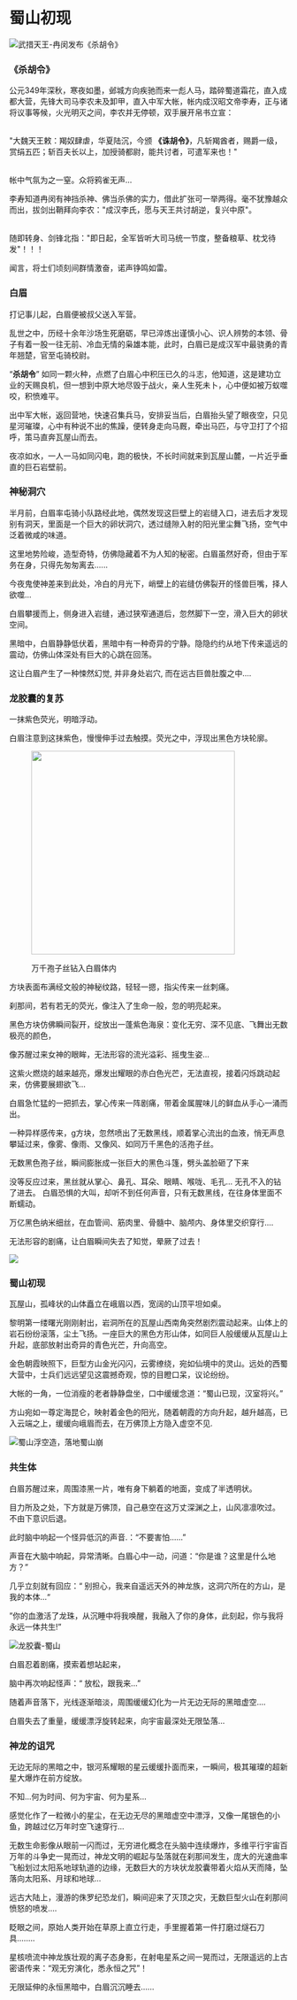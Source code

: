 # 蜀山初现

![武措天王-冉闵发布《杀胡令》](../.gitbook/assets/123.jpg)

### **《杀胡令》**

公元349年深秋，寒夜如墨，邺城方向疾驰而来一彪人马，踏碎蜀道霜花，直入成都大营，先锋大司马李农未及卸甲，直入中军大帐，帐内成汉昭文帝李寿，正与诸将议事等候，火光明灭之间，李农并无停顿，双手展开帛书立宣：

\
"大魏天王敕：羯奴肆虐，华夏陆沉，今颁 **《诛胡令》**，凡斩羯酋者，赐爵一级，赏绢五匹；斩百夫长以上，加授骑都尉，能共讨者，可遣军来也！"

\
帐中气氛为之一窒。众将鸦雀无声...



李寿知道冉闵有神挡杀神、佛当杀佛的实力，借此扩张可一举两得。毫不犹豫越众而出，拔剑出鞘拜向李农："成汉李氏，愿与天王共讨胡逆，复兴中原"。

\
随即转身、剑锋北指："即日起，全军皆听大司马统一节度，整备粮草、枕戈待发"！！！

闻言，将士们顷刻间群情激奋，诺声铮鸣如雷。



### **白眉**

打记事儿起，白眉便被叔父送入军营。

乱世之中，历经十余年沙场生死磨砺，早已淬炼出谨慎小心、识人辨势的本领、骨子有着一股一往无前、冷血无情的枭雄本能，此时，白眉已是成汉军中最骁勇的青年翘楚，官至屯骑校尉。



&#x20;“**杀胡令**” 如同一颗火种，点燃了白眉心中积压已久的斗志，他知道，这是建功立业的天赐良机，但一想到中原大地尽毁于战火，亲人生死未卜，心中便如被万蚁噬咬，积愤难平。



出中军大帐，返回营地，快速召集兵马，安排妥当后，白眉抬头望了眼夜空，只见星河璀璨，心中有种说不出的焦躁，便转身走向马厩，牵出马匹，与守卫打了个招呼，策马直奔瓦屋山而去。



夜凉如水，一人一马如同闪电，跑的极快，不长时间就来到瓦屋山麓，一片近乎垂直的巨石岩壁前。&#x20;

### 神秘洞穴

半月前，白眉率屯骑小队路经此地，偶然发现这巨壁上的岩缝入口，进去后才发现别有洞天，里面是一个巨大的卵状洞穴，透过缝隙入射的阳光里尘舞飞扬，空气中泛着微咸的味道。



这里地势险峻，造型奇特，仿佛隐藏着不为人知的秘密。白眉虽然好奇，但由于军务在身，只得先匆匆离去......



今夜鬼使神差来到此处，冷白的月光下，峭壁上的岩缝仿佛裂开的怪兽巨嘴，择人欲噬...



白眉攀援而上，侧身进入岩缝，通过狭窄通道后，忽然脚下一空，滑入巨大的卵状空间。



黑暗中，白眉静静低伏着，黑暗中有一种奇异的宁静。隐隐约约从地下传来遥远的震动，仿佛山体深处有巨大的心跳在回荡。



这让白眉产生了一种悚然幻觉,   并非身处岩穴,  而在远古巨兽肚腹之中....



### 龙胶囊的复苏

一抹紫色荧光，明暗浮动。

白眉注意到这抹紫色，慢慢伸手过去触摸。荧光之中，浮现出黑色方块轮廓。

<figure><img src="../.gitbook/assets/image (4).png" alt="" width="368"><figcaption><p>万千孢子丝钻入白眉体内</p></figcaption></figure>

方块表面布满经文般的神秘纹路，轻轻一摁，指尖传来一丝刺痛。

刹那间，若有若无的荧光，像注入了生命一般，忽的明亮起来。

黑色方块仿佛瞬间裂开，绽放出一蓬紫色海泉：变化无穷、深不见底、飞舞出无数极亮的颜色，

像苏醒过来女神的眼眸，无法形容的流光溢彩、摇曳生姿...



这紫火燃烧的越来越亮，爆发出耀眼的赤白色光芒，无法直视，接着闪烁跳动起来，仿佛要展翅欲飞...

白眉急忙猛的一把抓去，掌心传来一阵剧痛，带着金属腥味儿的鲜血从手心一涌而出。



一种异样感传来，g方块，忽然喷出了无数黑线，顺着掌心流出的血液，悄无声息攀延过来，像雾、像雨、又像风、如同万千黑色的活孢子丝。

无数黑色孢子丝，瞬间膨胀成一张巨大的黑色斗篷，劈头盖脸砸了下来



没等反应过来，黑丝就从掌心、鼻孔、耳朵、眼睛、喉咙、毛孔... 无孔不入的钻了进去。 白眉恐惧的大叫，却听不到任何声音，只有无数黑线，在往身体里面不断蠕动。



万亿黑色纳米细丝，在血管间、筋肉里、骨髓中、脑颅内、身体里交织穿行....

无法形容的剧痛，让白眉瞬间失去了知觉，晕厥了过去！

![](../.gitbook/assets/仙山.jpeg)

### 蜀山初现

瓦屋山，孤峰状的山体矗立在峨眉以西，宽阔的山顶平坦如桌。

黎明第一缕曙光刚刚射出，岩洞所在的瓦屋山西南角突然剧烈震动起来。山体上的岩石纷纷滚落，尘土飞扬。一座巨大的黑色方形山体，如同巨人般缓缓从瓦屋山上升起，底部放射出奇异的青色光芒，升向高空。



金色朝霞映照下，巨型方山金光闪闪，云雾缭绕，宛如仙境中的灵山。远处的西蜀大营中，士兵们远远望见这震撼奇观，惊的目瞪口呆，议论纷纷。



大帐的一角，一位消瘦的老者静静盘坐，口中缓缓念道：“蜀山已现，汉室将兴。”



方山宛如一尊定海昆仑，映射着金色的阳光，随着朝霞的方向升起，越升越高，已入云端之上，缓缓向峨眉而去，在万佛顶上方隐入虚空不见.



![蜀山浮空造，落地蜀山崩                                    ](../.gitbook/assets/1000.jpeg)

### 共生体

白眉苏醒过来，周围漆黑一片，唯有身下躺着的地面，变成了半透明状。

目力所及之处，下方就是万佛顶，自己悬空在这万丈深渊之上，山风凛凛吹过。 不由下意识后退。

此时脑中响起一个怪异低沉的声音.：“不要害怕......”



声音在大脑中响起，异常清晰。白眉心中一动，问道：“你是谁？这里是什么地方？”

几乎立刻就有回应：“ 别担心，我来自遥远天外的神龙族，这洞穴所在的方山，是我的本体...“

”你的血激活了龙珠，从沉睡中将我唤醒，我融入了你的身体，此刻起，你与我将永远一体共生!”

![ 龙胶囊-蜀山](../.gitbook/assets/1.png)

白眉忍着剧痛，摸索着想站起来，

脑中再次响起怪声：“ 放松，跟我来...”

随着声音落下，光线逐渐暗淡，周围缓缓幻化为一片无边无际的黑暗虚空....&#x20;

白眉失去了重量，缓缓漂浮旋转起来，向宇宙最深处无限坠落...



### 神龙的诅咒

无边无际的黑暗之中，银河系耀眼的星云缓缓扑面而来，一瞬间，极其璀璨的超新星大爆炸在前方绽放。



&#x20;不知...何为时间、何为宇宙、何为星系...



感觉化作了一粒微小的星尘，在无边无尽的黑暗虚空中漂浮，又像一尾银色的小鱼，跨越过亿万年时空飞速穿行...&#x20;



无数生命影像从眼前一闪而过，无穷进化概念在头脑中连续爆炸，多维平行宇宙百万年的斗争史一晃而过，神龙文明的崛起与坠落就在刹那间发生，庞大的光速曲率飞船划过太阳系地球轨道的边缘，无数巨大的方块状龙胶囊带着火焰从天而降，坠落向太阳系、月球和地球...&#x20;



远古大陆上，漫游的侏罗纪恐龙们，瞬间迎来了灭顶之灾，无数巨型火山在刹那间愤怒的喷发....



眨眼之间，原始人类开始在草原上直立行走，手里握着第一件打磨过燧石刀具........&#x20;



星核喷流中神龙族壮观的离子态身影，在射电星系之间一晃而过，无限遥远的上古密语传来：“观无穷演化，悉永恒之咒”！



无限延伸的永恒黑暗中，白眉沉沉睡去......
